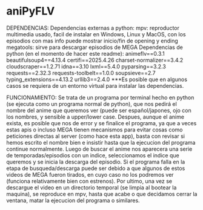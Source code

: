 # aniPyFLV
DEPENDENCIAS:
  Dependencias externas a python:
    mpv: reproductor multimedia usado, facil de instalar en Windows, Linux y MacOS, con los episodios con mas info puede mostrar inicio/fin de opening y ending
    megatools: sirve para descargar episodios de MEGA
  Dependencias de python (en el momento de hacer este readme): 
    animeflv==0.3.1
    beautifulsoup4==4.13.4
    certifi==2025.4.26
    charset-normalizer==3.4.2
    cloudscraper==1.2.71
    idna==3.10
    lxml==5.4.0
    pyparsing==3.2.3
    requests==2.32.3
    requests-toolbelt==1.0.0
    soupsieve==2.7
    typing_extensions==4.13.2
    urllib3==2.4.0
    ***Es posible que en algunos casos se requiera de un entorno virtual para instalar las dependencias.
  

FUNCIONAMIENTO:
  Se trata de un programa por terminal hecho en python (se ejecuta como un programa normal de python), que nos pedirá el nombre del anime que queremos ver (puede ser español/japones, ojo con los nombres, y sensible a upper/lower case.
  Despues, aunque el anime exista, es posible que nos de error y se finalice el programa, ya que a veces estas apis o incluso MEGA tienen mecanismos para evitar cosas como peticiones directas al server (como hace esta app), basta con revisar si hemos escrito el nombre bien e insistir hasta que la ejecucion del programa continue normalmente.
  Luego de buscar el anime nos aparecera una serie de temporadas/episodios con un indice, seleccionamos el indice que queremos y se inicia la descarga del episodio.
  Si el programa falla en la etapa de busqueda/descarga puede ser debido a que algunos de estos videos de MEGA fueron tirados, en cuyo caso no los podremos ver (funciona relativamente bien con estrenos).
  Por ultimo, una vez se descargue el video en un directorio temporal (se limpia al bootear la maquina), se reproduce en mpv, hasta que acabe o que decidamos cerrar la ventana, matar la ejecucion del programa o similares.
